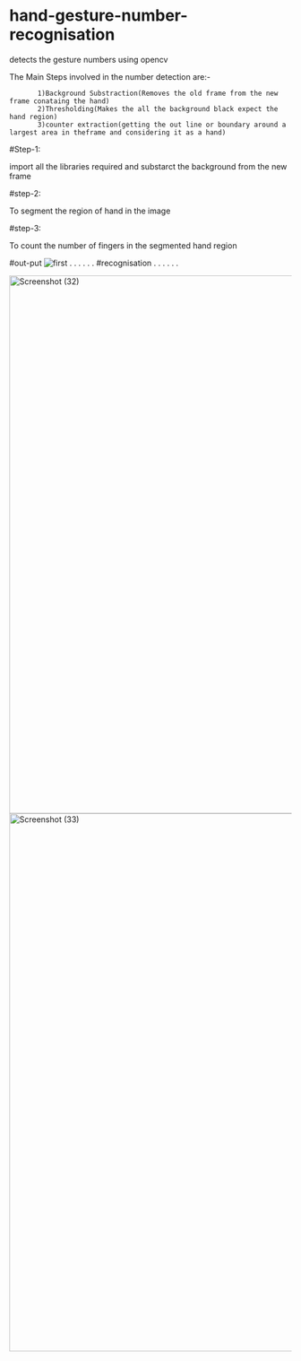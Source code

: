 # hand-gesture-number-recognisation
detects the gesture numbers using opencv


The Main Steps involved in the number detection are:-

           1)Background Substraction(Removes the old frame from the new frame conataing the hand)
           2)Thresholding(Makes the all the background black expect the hand region)
           3)counter extraction(getting the out line or boundary around a largest area in theframe and considering it as a hand)
          
         
#Step-1:


  import all the libraries required and substarct the background from the new frame
  
  
  
#step-2:


  To segment the region of hand in the image
      
      
#step-3:


  To count the number of fingers in the segmented hand region
 
 
 #out-put
![first](https://user-images.githubusercontent.com/45810748/71434522-eac29b80-270a-11ea-9bbe-624176e0572e.png)
.
.
.
.
.
.
#recognisation
.
.
.
.
.
.

<img width="960" alt="Screenshot (32)" src="https://user-images.githubusercontent.com/45810748/71434753-dcc14a80-270b-11ea-9464-52be92bd77f8.png">








<img width="960" alt="Screenshot (33)" src="https://user-images.githubusercontent.com/45810748/71434905-87396d80-270c-11ea-9632-eb31a7d73d00.png">


